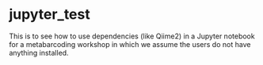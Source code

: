 # jupyter_test

This is to see how to use dependencies (like Qiime2) in a Jupyter notebook for a metabarcoding workshop in which we assume the users do not have anything installed. 
